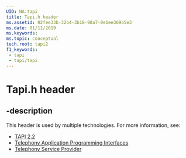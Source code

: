 ```yaml
---
UID: NA:tapi
title: Tapi.h header
ms.assetid: 02fee33b-32b4-3b18-98a7-0e1ee369b5e3
ms.date: 01/11/2019
ms.keywords: 
ms.topic: conceptual
tech.root: tapi2
f1_keywords:
 - tapi
 - tapi/tapi
---
```


# Tapi.h header


## -description

This header is used by multiple technologies. For more information, see:

- [TAPI 2.2](../_tapi2/index.md)
- [Telephony Application Programming Interfaces](../_tapi3/index.md)
- [Telephony Service Provider](../_tspi/index.md)

